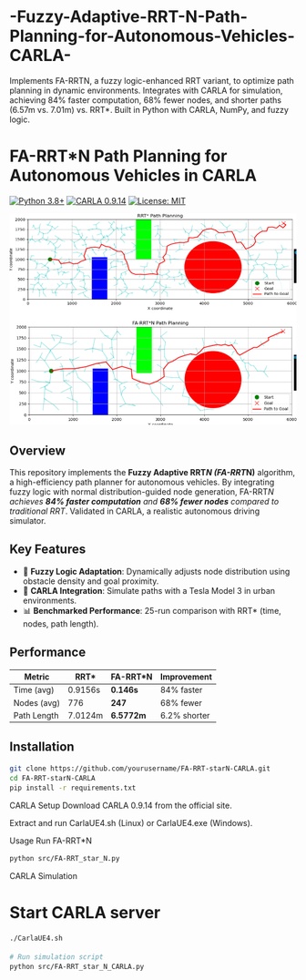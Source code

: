 # -Fuzzy-Adaptive-RRT-N-Path-Planning-for-Autonomous-Vehicles-CARLA-
Implements FA-RRTN, a fuzzy logic-enhanced RRT variant, to optimize path planning in dynamic environments. Integrates with CARLA for simulation, achieving 84% faster computation, 68% fewer nodes, and shorter paths (6.57m vs. 7.01m) vs. RRT*. Built in Python with CARLA, NumPy, and fuzzy logic.
# FA-RRT*N Path Planning for Autonomous Vehicles in CARLA  
[![Python 3.8+](https://img.shields.io/badge/Python-3.8%2B-blue)](https://www.python.org/)
[![CARLA 0.9.14](https://img.shields.io/badge/CARLA-0.9.14-green)](https://carla.org/)
[![License: MIT](https://img.shields.io/badge/License-MIT-orange)](LICENSE)

<img src="RRT_vs_FA-RRTN.png" width="700" alt="Performance Comparison">

## Overview  
This repository implements the **Fuzzy Adaptive RRT*N (FA-RRT*N)** algorithm, a high-efficiency path planner for autonomous vehicles. By integrating fuzzy logic with normal distribution-guided node generation, FA-RRT*N achieves **84% faster computation** and **68% fewer nodes** compared to traditional RRT*. Validated in CARLA, a realistic autonomous driving simulator.

## Key Features  
- 🧠 **Fuzzy Logic Adaptation**: Dynamically adjusts node distribution using obstacle density and goal proximity.  
- 🚗 **CARLA Integration**: Simulate paths with a Tesla Model 3 in urban environments.  
- 📊 **Benchmarked Performance**: 25-run comparison with RRT* (time, nodes, path length).  

## Performance  
| Metric          | RRT*       | FA-RRT*N   | Improvement |  
|-----------------|------------|------------|-------------|  
| Time (avg)      | 0.9156s    | **0.146s** | 84% faster  |  
| Nodes (avg)     | 776        | **247**    | 68% fewer   |  
| Path Length     | 7.0124m    | **6.5772m**| 6.2% shorter|  

## Installation  
```bash
git clone https://github.com/yourusername/FA-RRT-starN-CARLA.git
cd FA-RRT-starN-CARLA
pip install -r requirements.txt
```
CARLA Setup
Download CARLA 0.9.14 from the official site.

Extract and run CarlaUE4.sh (Linux) or CarlaUE4.exe (Windows).

Usage
Run FA-RRT*N
```bash
python src/FA-RRT_star_N.py
```
CARLA Simulation


# Start CARLA server
```bash
./CarlaUE4.sh

# Run simulation script
python src/FA-RRT_star_N_CARLA.py
```
